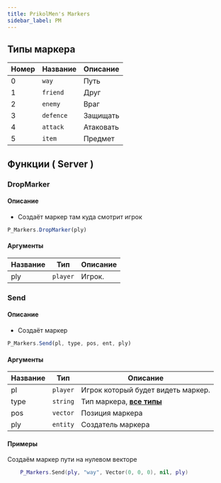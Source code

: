 ```yaml
---
title: PrikolMen's Markers
sidebar_label: PM
---
```


## Типы маркера
|Номер |Название | Описание
--- | --- | ---
0 | `way` | Путь
1 | `friend` | Друг
2 | `enemy` | Враг
3 | `defence` | Защищать
4 | `attack` | Атаковать
5 | `item` | Предмет

## Функции ( Server )

### DropMarker
#### Описание
* Создаёт маркер там куда смотрит игрок

```jsx
P_Markers.DropMarker(ply)
```

#### Аргументы
|Название |Тип |Описание |
--- | --- | ---
ply | `player` | Игрок.


### Send
#### Описание
* Создаёт маркер

```jsx
P_Markers.Send(pl, type, pos, ent, ply)
```

#### Аргументы
|Название |Тип |Описание |
--- | --- | ---
pl | `player` | Игрок который будет видеть маркер.
type | `string` | Тип маркера, [**все типы**](#типы-маркера)
pos | `vector` | Позиция маркера
ply | `entity` | Создатель маркера

#### Примеры
Создаём маркер пути на нулевом векторе
```lua
    P_Markers.Send(ply, "way", Vector(0, 0, 0), nil, ply)
```
